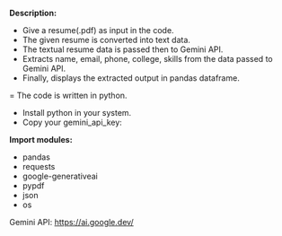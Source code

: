 **Description:**
- Give a resume(.pdf) as input in the code.
- The given resume is converted into text data.
- The textual resume data is passed then to Gemini API.
- Extracts name, email, phone, college, skills from the data passed to Gemini API.
- Finally, displays the extracted output in pandas dataframe.

= The code is written in python.
+ Install python in your system.
+ Copy your gemini_api_key:


**Import modules:**
- pandas
- requests
- google-generativeai
- pypdf
- json
- os

Gemini API: https://ai.google.dev/
